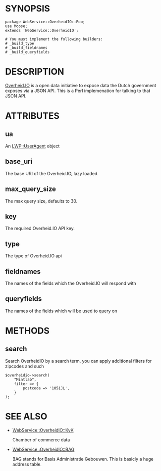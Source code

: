 # SYNOPSIS

    package WebService::OverheidIO::Foo;
    use Moose;
    extends 'WebService::OverheidIO';

    # You must implement the following builders:
    # _build_type
    # _build_fieldnames
    # _build_queryfields

# DESCRIPTION

[Overheid.IO](https://overheid.io) is a open data initiative to expose
data the Dutch government exposes via a JSON API. This is a Perl
implemenation for talking to that JSON API.

# ATTRIBUTES

## ua

An [LWP::UserAgent](https://metacpan.org/pod/LWP::UserAgent) object

## base\_uri

The base URI of the Overheid.IO, lazy loaded.

## max\_query\_size

The max query size, defaults to 30.

## key

The required Overheid.IO API key.

## type

The type of Overheid.IO api

## fieldnames

The names of the fields which the Overheid.IO will respond with

## queryfields

The names of the fields which will be used to query on

# METHODS

## search

Search OverheidIO by a search term, you can apply additional filters for zipcodes and such

    $overheidio->search(
        "Mintlab",
        filter => {
            postcode => '1051JL',
        }
    );

# SEE ALSO

- [WebService::OverheidIO::KvK](https://metacpan.org/pod/WebService::OverheidIO::KvK)

    Chamber of commerce data

- [WebService::OverheidIO::BAG](https://metacpan.org/pod/WebService::OverheidIO::BAG)

    BAG stands for Basis Administratie Gebouwen. This is basicly a huge
    address table.
